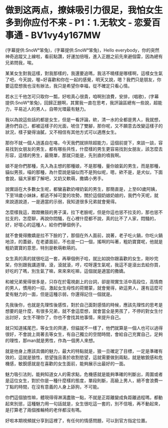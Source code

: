 # 做到这两点，撩妹吸引力很足，我怕女生多到你应付不来 - P1：1.无软文 - 恋爱百事通 - BV1vy4y167MW

(字幕提供:SnoW°笨兔)，(字幕提供:SnoW°笨兔)，Hello everybody，你的突然神奇追蹤又上線啦，看前點讚，好運加倍哦，進入正題之前先來避個雷，因為總有兄弟問我，唉。

某某女生對我這樣，對我那樣的，我還要追嗎，我活不曉樣是哪樣啊，這樣女生氣了吧，今天說，喔~好喜歡和你在一起的感覺，明天又說，嗯？我們只是朋友，你要這麼想我也沒有辦法，我只是希望你幸福，從不確定只看心情。

若水三千他怎可只取你一瓢，好啦真心很貴，咱啊別浪費，安排，(唱歌)，(字幕提供:SnoW°笨兔)，回歸正題啊，其實我一直在思考，我評論區總有一些說，超能力，平易近人的男人，自帶光環最有魅力。

我以為說這些話的都是女生，但是一看評論，欸，清一水的全都是男人，我就想，連你們自己，都被這樣子的光面，唬住了雙腳，那你呢，又不願意去改變這樣子的狀況，樣子變得油膩，又不相信有其他方式可以適應女生。

那你不就一個人逍遙自在咯，今天我們就排除超能力，這個前提下，來談一談，容易找到女朋友的男生，都有哪些共性，什麼樣的男生更容易找到女朋友，該怎麼去形容，這樣的男生，最簡單，那就只能是，先別直的噴我啊。

娘不是你們那種，先入為主想的那種娘，不是那種，量你娘氣的男生，而是那種，貓似男孩，喵的那種，為什麼說是貓似而不是狗似呢，嗯，欸不是，是犬似，下面會說，貓大家都了解吧，又奶又軟萌，撒嬌小男手。

說實話在大多數女生呢，都蠻喜歡奶哩奶氣的男生，那簡直是，上至60歲阿姨，下至18歲小妹妹，都逃不掉可愛的攻勢，關於這個奶娘奶娘的，我們今天呢，就來說道說道，一是適當的示弱，我知道很多兄弟就會覺得。

怎麼樣我這，蹬蹬撇鼓的男子漢，拉下老臉呢，但是你這也慫不拉支的，那也慫不拉支的，怎麼聊，再說你悶騷，在心裡什麼都不說，真的比不了人家，悶騷的，好，好噁心的這種人，給你們舉個例子。

就不會覺得撒嬌是拉不下臉的了，那個在外人面前，說著，老子吃火鍋，你吃火鍋地涼，的蓋爺，在老婆面前，不也是一口一個，搖啊的叫著，粗奶寶寶呢，他就是粗奶寶寶的意思，特別是軟萌軟萌的。

女生真的真的就很吃這一套，再舉個例子哈，就比如說你跟喜歡的女生，剛吵完架，你別跟我講道理，滾，滾就滾，哼，哎呀還生氣呢，我這不是滾出去給你買，好吃的了嗎，別生氣了嘛，來來來吃嘛，這個就是適當的撒嬌。

和被兄弟覺得很多是，只存在於電視劇上的台詞，卻是現實生活中高段位，高情商的男人，慣用的一招，激起女生母性的荷爾蒙，就會覺得，欸這男人，還有這麼可愛有魅力的一面，但是這種示弱，你還得記住一個就是。

先我後你，也就是先理性後感性，對於自己面對感情的時候，應該先理性的思考是想要的是什麼，有很多兄弟，就不會這麼想，就會當全是男孩了，不停的對女生付出討好，女生不理你了，你也不會找其他事情，來提升自己。

就只知道搖尾巴，等女生的齊連，但貓就不一樣了，他們就算是一個人也可以過得很好，不會說上崗著去等女生，有自己獨立的空間時間，會給自己充實自己，足夠的理性，那man就是男性，作為一個男人來想。

就是他身上應該具備的魅力，最大的特點就是，狼一旦確定了目標，一定是準確有效的，這就是狼性，慾望強且善於收割慾望，這就需要做到兩點，就是敏銳感和危機感，敏銳感就是在喜歡的女生面前，能夠展示出最好的一面。

魅力吸引法則，能夠知道女人的需求點，危機感就是能夠準確的判斷出，周圍或者是這位女生，對於你是一種什麼樣的態度，單段則斷，高級上男人，絕不會浪費一丁點的時間，在沒有意義的人身上舔狗，不可能。

你們這個狼性嘛，體現得得淋漓盡致一點，不就是正距離變成負距離過程嗎，都動起來別慫，這種魅力用一句話就是，女生很吃這一套的，別不信哦，再不動起來，是打算老了兩個推輪椅的老伴都沒有嗎。

好啦本期視頻就分享到這裡了，有任何的情感問題，可以到官方指定位置。